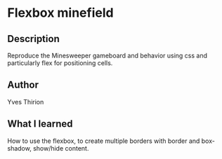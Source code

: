 # Flexbox minefield  
## Description  
Reproduce the Minesweeper gameboard and behavior using css and particularly flex for positioning cells.
## Author  
Yves Thirion  
## What I learned  
How to use the flexbox, to create multiple borders with border and box-shadow, show/hide content.
